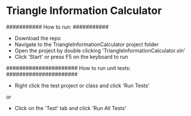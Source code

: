 # Triangle Information Calculator

###########
How to run:
###########

 - Download the repo
 - Navigate to the TriangleInformationCalculator project folder
 - Open the project by double clicking 'TriangleInformationCalculator.sln'
 - Click 'Start' or press F5 on the keyboard to run


######################
How to run unit tests:
######################

 - Right click the test project or class and click 'Run Tests'

 or

 - Click on the 'Test' tab and click 'Run All Tests'